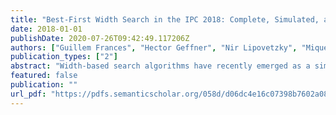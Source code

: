 ```yaml
---
title: "Best-First Width Search in the IPC 2018: Complete, Simulated, and Polynomial Variants"
date: 2018-01-01
publishDate: 2020-07-26T09:42:49.117206Z
authors: ["Guillem Frances", "Hector Geffner", "Nir Lipovetzky", "Miquel Ramırez"]
publication_types: ["2"]
abstract: "Width-based search algorithms have recently emerged as a simple yet effective approach to planning. Best-First Width Search (BFWS) is one of the most successful satisficing width-based algorithms, as it strikes a good balance between an effective exploration based on a measure of state novelty and the exploitation provided by traditional goal-directed heuristics. Several conceptually interesting BFWS variants have recently been shown to offer state-of-the-art performance, including a polynomial-time BFWS planner which is incomplete but fast and effective, and a black-box BFWS planner that can plan efficiently with simulators, ie when the transition function of the problem is represented as a blackbox function. In this paper, we describe six BFWS planners involving these variations that we have entered into the 2018 International Planning Competition."
featured: false
publication: ""
url_pdf: "https://pdfs.semanticscholar.org/058d/d06dc4e16c07398b7602a081b6391e7d8297.pdf"
---
```


